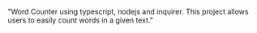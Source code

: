 "Word Counter using typescript, nodejs and inquirer.
This project allows users to easily count words in a given text."
